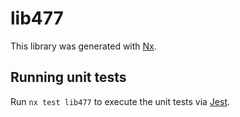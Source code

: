 # lib477

This library was generated with [Nx](https://nx.dev).


## Running unit tests

Run `nx test lib477` to execute the unit tests via [Jest](https://jestjs.io).


